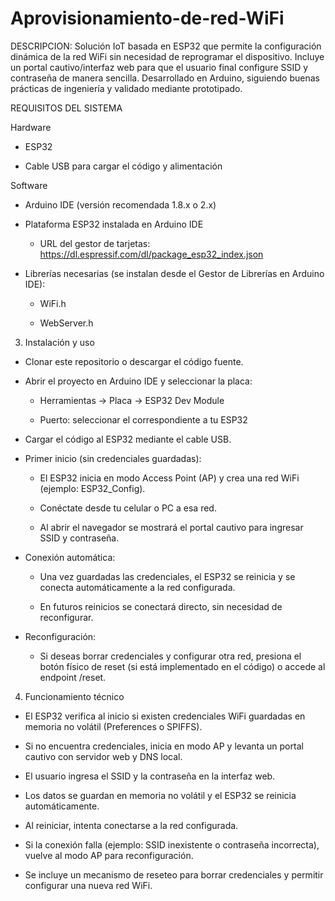 # Aprovisionamiento-de-red-WiFi


DESCRIPCION: Solución IoT basada en ESP32 que permite la configuración dinámica de la red WiFi sin necesidad de reprogramar el dispositivo. Incluye un portal cautivo/interfaz web para que el usuario final configure SSID y contraseña de manera sencilla. Desarrollado en Arduino, siguiendo buenas prácticas de ingeniería y validado mediante prototipado.


REQUISITOS DEL SISTEMA


Hardware

- ESP32

- Cable USB para cargar el código y alimentación

Software

- Arduino IDE (versión recomendada 1.8.x o 2.x)

- Plataforma ESP32 instalada en Arduino IDE

  - URL del gestor de tarjetas: https://dl.espressif.com/dl/package_esp32_index.json

- Librerías necesarias (se instalan desde el Gestor de Librerías en Arduino IDE):

    - WiFi.h

    - WebServer.h


3. Instalación y uso

- Clonar este repositorio o descargar el código fuente.

- Abrir el proyecto en Arduino IDE y seleccionar la placa:

  - Herramientas → Placa → ESP32 Dev Module

  - Puerto: seleccionar el correspondiente a tu ESP32

- Cargar el código al ESP32 mediante el cable USB.

- Primer inicio (sin credenciales guardadas):

  - El ESP32 inicia en modo Access Point (AP) y crea una red WiFi (ejemplo: ESP32_Config).

  - Conéctate desde tu celular o PC a esa red.

  - Al abrir el navegador se mostrará el portal cautivo para ingresar SSID y contraseña.

- Conexión automática:

  - Una vez guardadas las credenciales, el ESP32 se reinicia y se conecta automáticamente a la red configurada.

  - En futuros reinicios se conectará directo, sin necesidad de reconfigurar.

- Reconfiguración:

  - Si deseas borrar credenciales y configurar otra red, presiona el botón físico de reset (si está implementado en el código) o accede al endpoint /reset.

4. Funcionamiento técnico

- El ESP32 verifica al inicio si existen credenciales WiFi guardadas en memoria no volátil (Preferences o SPIFFS).

- Si no encuentra credenciales, inicia en modo AP y levanta un portal cautivo con servidor web y DNS local.

- El usuario ingresa el SSID y la contraseña en la interfaz web.

- Los datos se guardan en memoria no volátil y el ESP32 se reinicia automáticamente.

- Al reiniciar, intenta conectarse a la red configurada.

- Si la conexión falla (ejemplo: SSID inexistente o contraseña incorrecta), vuelve al modo AP para reconfiguración.

- Se incluye un mecanismo de reseteo para borrar credenciales y permitir configurar una nueva red WiFi.
